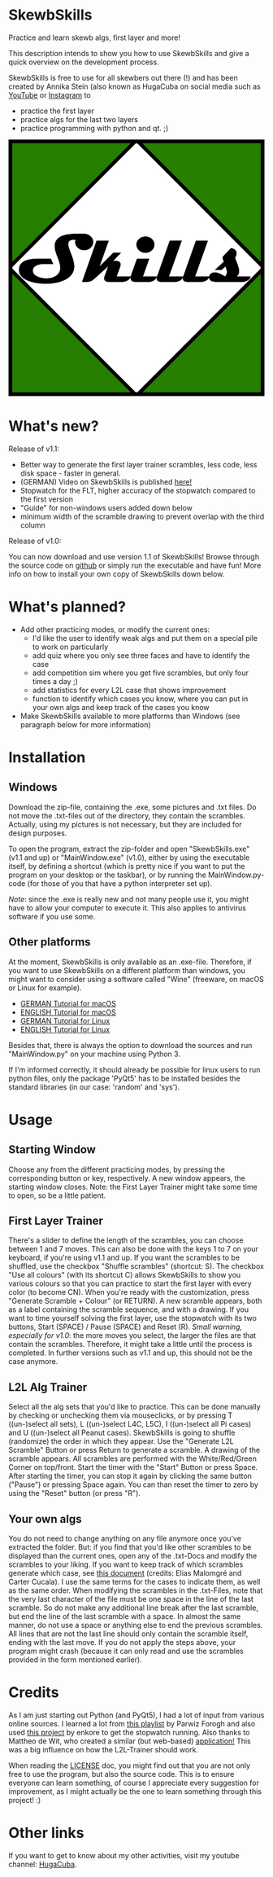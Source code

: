 # SkewbSkills
Practice and learn skewb algs, first layer and more!

This description intends to show you how to use SkewbSkills and give a quick 
overview on the development process.

SkewbSkills is free to use for all skewbers out there (!) and has been created 
by Annika Stein (also known as HugaCuba on social media such as 
[YouTube](https://www.youtube.com/channel/UCbqOLjnPUxAvBx2GB3tTZAw) or 
[Instagram](https://www.instagram.com/hugacuba/) to
+ practice the first layer
+ practice algs for the last two layers
+ practice programming with python and qt. ;)

![SkewbSkills Logo](logogreen.png)

# What's new?
Release of v1.1:
+ Better way to generate the first layer trainer scrambles, less code, less 
disk space - faster in general.
+ (GERMAN) Video on SkewbSkills is published 
[here!](https://youtu.be/qSO3zM_-us4)
+ Stopwatch for the FLT, higher accuracy of the stopwatch compared to the 
first version
+ "Guide" for non-windows users added down below
+ minimum width of the scramble drawing to prevent overlap with the third 
column

Release of v1.0:

You can now download and use version 1.1 of SkewbSkills! Browse through 
the source code on [github](https://github.com/AnnikaStein/SkewbSkills) or 
simply run the executable and have fun! More info on how to install your 
own copy of SkewbSkills down below.

# What's planned?
+ Add other practicing modes, or modify the current ones:
   + I'd like the user to identify weak algs and put them on a special pile 
   to work on particularly
   + add quiz where you only see three faces and have to identify the case
   + add competition sim where you get five scrambles, but only four times 
   a day ;)
   + add statistics for every L2L case that shows improvement
   + function to identify which cases you know, where you can put in your 
   own algs and keep track of the cases you know
+ Make SkewbSkills available to more platforms than Windows (see paragraph 
below for more information)

# Installation
## Windows
Download the zip-file, containing the .exe, some pictures and .txt files. 
Do not move the .txt-files out of the directory, they contain the scrambles.
Actually, using my pictures is not necessary, but they are included for 
design purposes.

To open the program, extract the zip-folder and open "SkewbSkills.exe" 
(v1.1 and up) or "MainWindow.exe" (v1.0), either by using the executable 
itself, by defining a shortcut (which is pretty nice if you want to put the 
program on your desktop or the taskbar), or by running the MainWindow.py-code 
(for those of you that have a python interpreter set up).

*Note*: since the .exe is really new and not many people use it, you might 
have to allow your computer to execute it. This also applies to antivirus 
software if you use some.

## Other platforms

At the moment, SkewbSkills is only available as an .exe-file. Therefore, 
if you want to use SkewbSkills on a different platform than windows, you 
might want to consider using a software called "Wine" (freeware, on macOS 
or Linux for example). 

+ [GERMAN Tutorial for macOS](https://www.youtube.com/watch?v=rINx-ojfZSU)
+ [ENGLISH Tutorial for macOS](https://www.youtube.com/watch?v=Bz-nI4LW2Jw)
+ [GERMAN Tutorial for Linux](https://www.youtube.com/watch?v=Q8vpGNje67k)
+ [ENGLISH Tutorial for Linux](https://www.youtube.com/watch?v=lI09QLkqZiE)

Besides that, there is always the option to download the sources and run 
"MainWindow.py" on your machine using Python 3.

If I'm informed correctly, it should already be possible for linux users to 
run python files, only the package 'PyQt5' has to be installed besides the 
standard libraries (in our case: 'random' and 'sys').

# Usage
## Starting Window
Choose any from the different practicing modes, by pressing the corresponding 
button or key, respectively. A new window appears, the starting window closes. 
Note: the First Layer Trainer might take some time to open, so be a little 
patient.

## First Layer Trainer
There's a slider to define the length of the scrambles, you can choose 
between 1 and 7 moves. This can also be done with the keys 1 to 7 on your 
keyboard, if you're using v1.1 and up. If you want the scrambles to be 
shuffled, use the checkbox "Shuffle scrambles" (shortcut: S). 
The checkbox "Use all colours" (with its shortcut C)
allows SkewbSkills to show you various colours so that you can practice to 
start the first layer with every color (to become CN). 
When you're ready with the customization, press "Generate Scramble + Colour" 
(or RETURN). A new scramble appears, both as a label containing the scramble 
sequence, and with a drawing.
If you want to time yourself solving the first layer, use the stopwatch with
its two buttons, Start (SPACE) / Pause (SPACE) and Reset (R).
*Small warning, especially for v1.0*: the more moves you select, the larger 
the files are that contain the scrambles. Therefore, it might take a little 
until the process is completed. In further versions such as v1.1 and up, this 
should not be the case anymore.

## L2L Alg Trainer
Select all the alg sets that you'd like to practice. This can be done manually
by checking or unchecking them via mouseclicks, or by pressing T ((un-)select
all sets), L ((un-)select L4C, L5C), I ((un-)select all Pi cases) and U 
((un-)select all Peanut cases).
SkewbSkills is going to shuffle (randomize) the order in which they appear.
Use the "Generate L2L Scramble" Button or press Return to generate a scramble. 
A drawing of the scramble appears. All scrambles are performed with the 
White/Red/Green Corner on top/front. Start the timer with the "Start" Button 
or press Space. After starting the timer, you can stop it again by clicking 
the same button ("Pause") or pressing Space again. You can than reset the 
timer to zero by using the "Reset" button (or press "R").

## Your own algs
You do not need to change anything on any file anymore once you've extracted 
the folder. But: if you find that you'd like other scrambles to be displayed 
than the current ones, open any of the .txt-Docs and modify the scrambles to 
your liking. If you want to keep track of which scrambles generate which case, 
see [this document](https://docs.google.com/spreadsheets/d/1j-SGlgZk20D3d2TyeiXhMWzeyTBuuix3Owgj9Q8rNbo/edit#gid=1743463298)
(credits: Elias Malomgré and Carter Cucala). I use the same terms for the 
cases to indicate them, as well as the same order.
When modifying the scrambles in the .txt-Files, note that the very last 
character of the file must be one space in the line of the last scramble. 
So do not make any additional line break after the last scramble, but end 
the line of the last scramble with a space.
In almost the same manner, do not use a space or anything else to end the 
previous scrambles. All lines that are not the last line should only contain 
the scramble itself, ending with the last move. If you do not apply the steps 
above, your program might crash (because it can only read and use the 
scrambles provided in the form mentioned earlier).

# Credits
As I am just starting out Python (and PyQt5), I had a lot of input from 
various online sources.
I learned a lot from [this playlist](https://www.youtube.com/playlist?list=PL1FgJUcJJ03uO70zDLDF3oaTu6s2QLOPa)
by Parwiz Forogh and also used [this project](https://github.com/enkore/qt-stop-watch.py/blob/master/qt-stop-watch.py) 
by enkore to get the stopwatch running. Also thanks to Mattheo de Wit, who 
created a similar (but web-based) [application!](https://yutu58.github.io/?fbclid=IwAR2cVMBE9LneUZ1J0XpDWPcTV2XjGsCDmXmTCIu4qhWUh7EJIDhA-f0eNTY)
This was a big influence on how the L2L-Trainer should work.

When reading the [LICENSE](https://github.com/AnnikaStein/SkewbSkills/blob/master/LICENSE) 
doc, you might find out that you are not only free to use the program, but 
also the source code. This is to ensure everyone can learn something, of 
course I appreciate every suggestion for improvement, as I might actually be 
the one to learn something through this project! :)

# Other links
If you want to get to know about my other activities, visit my 
youtube channel: [HugaCuba](https://www.youtube.com/channel/UCbqOLjnPUxAvBx2GB3tTZAw/).
